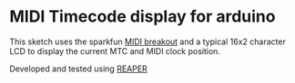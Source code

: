 MIDI Timecode display for arduino
===========

This sketch uses the sparkfun [MIDI breakout](https://www.sparkfun.com/products/9598) and a typical 16x2 character LCD to display the current MTC and MIDI clock position.

Developed and tested using [REAPER](http://www.reaper.fm)
